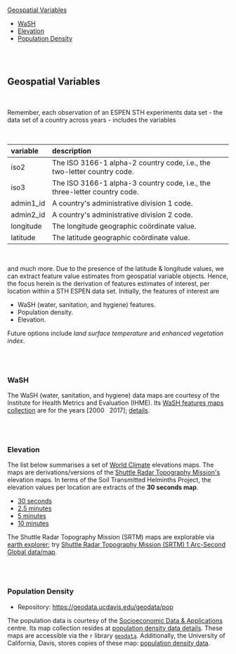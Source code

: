 <br>

[Geospatial Variables](#geospatial-variables)
 * [WaSH](#wash)
 * [Elevation](#elevation)
 * [Population Density](#population-density)

<br>
<br>

## Geospatial Variables

<br>

Remember, each observation of an ESPEN STH experiments data set - the data set of a country across years - includes the variables

<br>

variable | description
:--- | :---
iso2 | The ISO 3166-1 alpha-2 country code, i.e., the two-letter country code.
iso3 | The ISO 3166-1 alpha-3 country code, i.e., the three-letter country code.
admin1_id | A country's administrative division 1 code.
admin2_id | A country's administrative division 2 code.
longitude | The longitude geographic co&ouml;rdinate value.
latitude | The latitude geographic co&ouml;rdinate value.

<br>

and much more.  Due to the presence of the latitude & longitude values, we can extract feature value estimates from 
geospatial variable objects.  Hence, the focus herein is the derivation of features estimates of interest, per location 
within a STH ESPEN data set.  Initially, the features of interest are 

* WaSH (water, sanitation, and hygiene) features.
* Population density.
* Elevation.

Future options include _land surface temperature_ and _enhanced vegetation index_.

<br>
<br>

### WaSH

The WaSH (water, sanitation, and hygiene) data maps are courtesy of the Institute for Health Metrics and Evaluation (IHME).  Its 
[WaSH features maps collection](https://cloud.ihme.washington.edu/s/bkH2X2tFQMejMxy) are for the years [2000 &nbsp; 2017]; 
[details](https://www.healthdata.org/research-article/mapping-geographic-inequalities-access-drinking-water-and-sanitation-facilities-low).

<br>
<br>

### Elevation

The list below summarises a set of [World Climate](https://worldclim.org/data/worldclim21.html) elevations maps.  The maps are
derivations/versions of the  [Shuttle Radar Topography Mission's](https://lpdaac.usgs.gov/products/srtmgl1v003/) elevation
maps.  In terms of the Soil Transmitted Helminths Project, the elevation values per location are extracts of the **30 seconds map**.

* [30 seconds](https://biogeo.ucdavis.edu/data/worldclim/v2.1/base/wc2.1_30s_elev.zip)
* [2.5 minutes](https://biogeo.ucdavis.edu/data/worldclim/v2.1/base/wc2.1_2.5m_elev.zip)
* [5 minutes](https://biogeo.ucdavis.edu/data/worldclim/v2.1/base/wc2.1_5m_elev.zip)
* [10 minutes](https://biogeo.ucdavis.edu/data/worldclim/v2.1/base/wc2.1_10m_elev.zip)

The Shuttle Radar Topography Mission (SRTM) maps are explorable via  [earth explorer](https://earthexplorer.usgs.gov); 
try [Shuttle Radar Topography Mission (SRTM) 1 Arc-Second Global data/map](https://earthexplorer.usgs.gov).

<br>
<br>

### Population Density

* Repository: https://geodata.ucdavis.edu/geodata/pop

The population data is courtesy of the [Socioeconomic Data & Applications](https://sedac.ciesin.columbia.edu/data/collection/gpw-v4/documentation) centre.  Its map collection 
resides at [population density data details](https://sedac.ciesin.columbia.edu/data/collection/gpw-v4/whatsnew).  These maps are accessible via the ``r`` library
[`geodata`](https://github.com/rspatial/geodata#data).  Additionally, the University of California, Davis, stores copies of these 
map: [population density data](https://geodata.ucdavis.edu/geodata/pop/).

<br>
<br>

<br>
<br>

<br>
<br>

<br>
<br>
